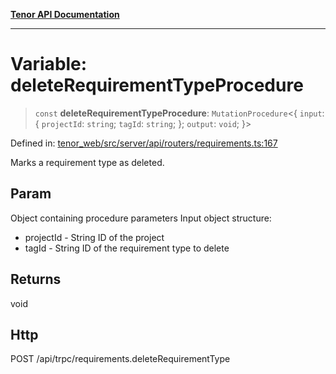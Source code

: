[**Tenor API Documentation**](../../README.md)

***

# Variable: deleteRequirementTypeProcedure

> `const` **deleteRequirementTypeProcedure**: `MutationProcedure`\<\{ `input`: \{ `projectId`: `string`; `tagId`: `string`; \}; `output`: `void`; \}\>

Defined in: [tenor\_web/src/server/api/routers/requirements.ts:167](https://github.com/Apantli/Tenor/blob/293d0ddb2d5307c4150fcd161249995fd5278c7d/tenor_web/src/server/api/routers/requirements.ts#L167)

Marks a requirement type as deleted.

## Param

Object containing procedure parameters
Input object structure:
- projectId - String ID of the project
- tagId - String ID of the requirement type to delete

## Returns

void

## Http

POST /api/trpc/requirements.deleteRequirementType

